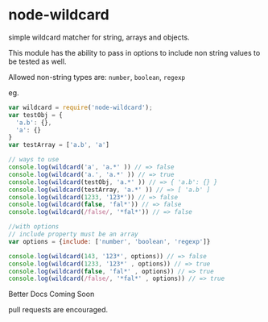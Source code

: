 # node-wildcard
simple wildcard matcher for string, arrays and objects.

This module has the ability to pass in options to include non string values to be tested as well.

Allowed non-string types are: `number`, `boolean`, `regexp`

eg.
```js
var wildcard = require('node-wildcard');
var testObj = {
  'a.b': {},
  'a': {}
}
var testArray = ['a.b', 'a']

// ways to use
console.log(wildcard('a', 'a.*' )) // => false
console.log(wildcard('a.', 'a.*' )) // => true
console.log(wildcard(testObj, 'a.*' )) // => { 'a.b': {} }
console.log(wildcard(testArray, 'a.*' )) // => [ 'a.b' ]
console.log(wildcard(1233, '123*')) // => false
console.log(wildcard(false, 'fal*')) // => false
console.log(wildcard(/false/, '*fal*')) // => false

//with options
// include property must be an array
var options = {include: ['number', 'boolean', 'regexp']}

console.log(wildcard(143, '123*', options)) // => false
console.log(wildcard(1233, '123*' , options)) // => true
console.log(wildcard(false, 'fal*' , options)) // => true
console.log(wildcard(/false/, '*fal*' , options)) // => true
```

Better Docs Coming Soon


pull requests are encouraged.
